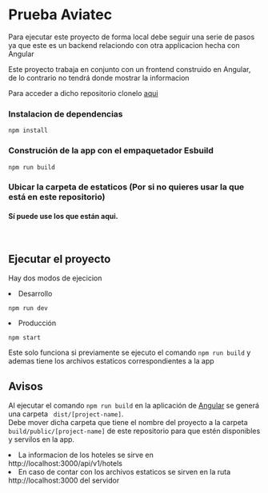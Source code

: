 # Prueba Aviatec
Para ejecutar este proyecto de forma local debe seguir una serie de pasos ya que este es un backend relaciondo con otra applicacion hecha con Angular

Este proyecto trabaja en conjunto con un frontend construido en Angular, de lo contrario no tendrá donde mostrar la informacion

Para acceder a dicho repositorio clonelo <a target="_blank" href="https://github.com/Luisparr14/prueba-avia-angular">aqui</a>


### Instalacion de dependencias
```
npm install
```
### Construción de la app con el empaquetador Esbuild
```
npm run build
```
### Ubicar la carpeta de estaticos (Por si no quieres usar la que está en este repositorio)

<h4>Sí puede use los que están aqui.</h4><br>

## Ejecutar el proyecto

Hay dos modos de ejecicion

  <li>Desarrollo</li>
  
```
npm run dev
```    
  <li>Producción</li>
    
```
npm start
```
Este solo funciona si previamente se ejecuto el comando `npm run build` y ademas tiene los archivos estaticos correspondientes a la app
## Avisos
Al ejecutar el comando ``` npm run build ``` en la aplicación de <a target="_blank" href="https://github.com/Luisparr14/prueba-avia-angular">Angular</a> se generá una carpeta ``` dist/[project-name]```.<br>
Debe mover dicha carpeta que tiene el nombre del proyecto a la carpeta ```build/public/[project-name]``` de este repositorio para que estén disponibles y servilos en la app.<br>

<li>La informacion de los hoteles se sirve en http://localhost:3000/api/v1/hotels</li>
<li>En caso de contar con los archivos estaticos se sirven en la ruta http://localhost:3000 del servidor</li>

